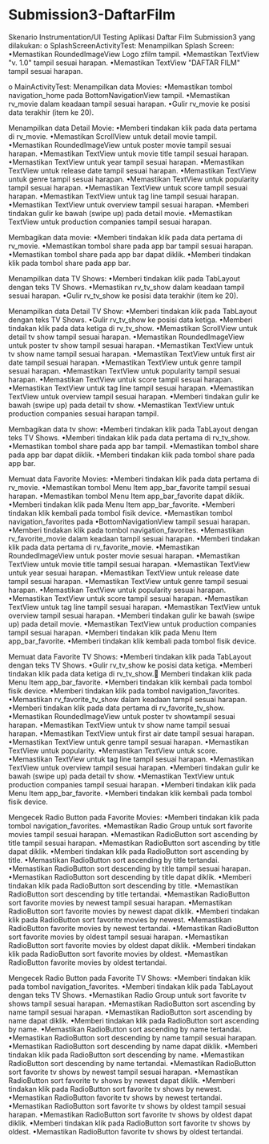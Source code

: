 # Submission3-DaftarFilm

Skenario Instrumentation/UI Testing Aplikasi Daftar Film Submission3 yang dilakukan: 
o SplashScreenActivityTest:
Menampilkan Splash Screen:
 •Memastikan RoundedImageView Logo zfilm tampil.
 •Memastikan TextView "v. 1.0" tampil sesuai harapan.
 •Memastikan TextView "DAFTAR FILM" tampil sesuai harapan.

o MainActivityTest:
Menampilkan data Movies:
 •Memastikan tombol navigation_home pada BottomNavigationView tampil.
 •Memastikan rv_movie dalam keadaan  tampil sesuai harapan.
 •Gulir rv_movie ke posisi data terakhir (item ke 20).

Menampilkan data Detail Movie:
 •Memberi tindakan klik pada data pertama di rv_movie.
 •Memastikan ScrollView untuk detail movie tampil.
 •Memastikan RoundedImageView untuk poster movie tampil sesuai harapan.
 •Memastikan TextView untuk movie title tampil sesuai harapan.
 •Memastikan TextView untuk year tampil sesuai harapan.
 •Memastikan TextView untuk release date tampil sesuai harapan.
 •Memastikan TextView untuk genre tampil sesuai harapan.
 •Memastikan TextView untuk popularity tampil sesuai harapan.
 •Memastikan TextView untuk score tampil sesuai harapan.
 •Memastikan TextView untuk tag line tampil sesuai harapan.
 •Memastikan TextView untuk overview tampil sesuai harapan.
 •Memberi tindakan gulir ke bawah (swipe up) pada detail movie.
 •Memastikan TextView untuk production companies tampil sesuai harapan.

Membagikan data movie:
 •Memberi tindakan klik pada data pertama di rv_movie.
 •Memastikan tombol share pada app bar tampil sesuai harapan.
 •Memastikan tombol share pada app bar dapat diklik.
 •Memberi tindakan klik pada tombol share pada app bar.

Menampilkan data TV Shows:
 •Memberi tindakan klik pada TabLayout dengan teks TV Shows.
 •Memastikan rv_tv_show dalam keadaan tampil sesuai harapan.
 •Gulir rv_tv_show ke posisi data terakhir (item ke 20).

Menampilkan data Detail TV Show:
 •Memberi tindakan klik pada TabLayout dengan teks TV Shows.
 •Gulir rv_tv_show ke posisi data ketiga.
 •Memberi tindakan klik pada data ketiga di rv_tv_show.
 •Memastikan ScrollView untuk detail tv show tampil sesuai harapan.
 •Memastikan RoundedImageView untuk poster tv show tampil sesuai harapan.
 •Memastikan TextView untuk tv show name tampil sesuai harapan.
 •Memastikan TextView untuk first air date tampil sesuai harapan.
 •Memastikan TextView untuk genre tampil sesuai harapan.
 •Memastikan TextView untuk popularity tampil sesuai harapan.
 •Memastikan TextView untuk score tampil sesuai harapan.
 •Memastikan TextView untuk tag line tampil sesuai harapan.
 •Memastikan TextView untuk overview tampil sesuai harapan.
 •Memberi tindakan gulir ke bawah (swipe up) pada detail tv show.
 •Memastikan TextView untuk production companies sesuai harapan tampil.

Membagikan data tv show:
 •Memberi tindakan klik pada TabLayout dengan teks TV Shows.
 •Memberi tindakan klik pada data pertama di rv_tv_show.
 •Memastikan tombol share pada app bar tampil.
 •Memastikan tombol share pada app bar dapat diklik.
 •Memberi tindakan klik pada tombol share pada app bar.
 
Memuat data Favorite Movies:
 •Memberi tindakan klik pada data pertama di rv_movie.
 •Memastikan tombol Menu Item app_bar_favorite tampil sesuai harapan.
 •Memastikan tombol Menu Item app_bar_favorite dapat diklik.
 •Memberi tindakan klik pada Menu Item app_bar_favorite.
 •Memberi tindakan klik kembali pada tombol fisik device.
 •Memastikan tombol navigation_favorites pada 
 •BottomNavigationView tampil sesuai harapan.
 •Memberi tindakan klik pada tombol navigation_favorites.
 •Memastikan rv_favorite_movie dalam keadaan tampil sesuai harapan.
 •Memberi tindakan klik pada data pertama di rv_favorite_movie.
 •Memastikan RoundedImageView untuk poster movie sesuai harapan.
 •Memastikan TextView untuk movie title tampil sesuai harapan.
 •Memastikan TextView untuk year sesuai harapan.
 •Memastikan TextView untuk release date tampil sesuai harapan.
 •Memastikan TextView untuk genre tampil sesuai harapan.
 •Memastikan TextView untuk popularity sesuai harapan.
 •Memastikan TextView untuk score tampil sesuai harapan.
 •Memastikan TextView untuk tag line tampil sesuai harapan.
 •Memastikan TextView untuk overview tampil sesuai harapan.
 •Memberi tindakan gulir ke bawah (swipe up) pada detail movie.
 •Memastikan TextView untuk production companies tampil sesuai harapan.
 •Memberi tindakan klik pada Menu Item app_bar_favorite.
 •Memberi tindakan klik kembali pada tombol fisik device.

Memuat data Favorite TV Shows:
 •Memberi tindakan klik pada TabLayout dengan teks TV Shows.
 •Gulir rv_tv_show ke posisi data ketiga.
 •Memberi tindakan klik pada data ketiga di rv_tv_show. Memberi tindakan klik pada Menu Item app_bar_favorite.
 •Memberi tindakan klik kembali pada tombol fisik device.
 •Memberi tindakan klik pada tombol navigation_favorites.
 •Memastikan rv_favorite_tv_show dalam keadaan tampil sesuai harapan.
 •Memberi tindakan klik pada data pertama di rv_favorite_tv_show.
 •Memastikan RoundedImageView untuk poster tv showtampil sesuai harapan.
 •Memastikan TextView untuk tv show name tampil sesuai harapan.
 •Memastikan TextView untuk first air date tampil sesuai harapan.
 •Memastikan TextView untuk genre tampil sesuai harapan.
 •Memastikan TextView untuk popularity.
 •Memastikan TextView untuk score.
 •Memastikan TextView untuk tag line tampil sesuai harapan.
 •Memastikan TextView untuk overview tampil sesuai harapan.
 •Memberi tindakan gulir ke bawah (swipe up) pada detail tv show.
 •Memastikan TextView untuk production companies tampil sesuai harapan.
 •Memberi tindakan klik pada Menu Item app_bar_favorite.
 •Memberi tindakan klik kembali pada tombol fisik device.

Mengecek Radio Button pada Favorite Movies:
 •Memberi tindakan klik pada tombol navigation_favorites.
 •Memastikan Radio Group untuk sort favorite movies tampil sesuai harapan.
 •Memastikan RadioButton sort ascending by title tampil sesuai harapan.
 •Memastikan RadioButton sort ascending by title dapat diklik.
 •Memberi tindakan klik pada RadioButton sort ascending by title.
 •Memastikan RadioButton sort ascending by title tertandai.
 •Memastikan RadioButton sort descending by title tampil sesuai harapan.
 •Memastikan RadioButton sort descending by title dapat diklik.
 •Memberi tindakan klik pada RadioButton sort descending by title.
 •Memastikan RadioButton sort descending by title tertandai.
 •Memastikan RadioButton sort favorite movies by newest tampil sesuai harapan.
 •Memastikan RadioButton sort favorite movies by newest dapat diklik.
 •Memberi tindakan klik pada RadioButton sort favorite movies by newest.
 •Memastikan RadioButton favorite movies by newest tertandai.
 •Memastikan RadioButton sort favorite movies by oldest tampil sesuai harapan.
 •Memastikan RadioButton sort favorite movies by oldest dapat diklik.
 •Memberi tindakan klik pada RadioButton sort favorite movies by oldest.
 •Memastikan RadioButton favorite movies by oldest tertandai.

Mengecek Radio Button pada Favorite TV Shows:
 •Memberi tindakan klik pada tombol navigation_favorites.
 •Memberi tindakan klik pada TabLayout dengan teks TV Shows.
 •Memastikan Radio Group untuk sort favorite tv shows tampil sesuai harapan.
 •Memastikan RadioButton sort ascending by name tampil sesuai harapan.
 •Memastikan RadioButton sort ascending by name dapat diklik.
 •Memberi tindakan klik pada RadioButton sort ascending by name.
 •Memastikan RadioButton sort ascending by name tertandai.
 •Memastikan RadioButton sort descending by name tampil sesuai harapan.
 •Memastikan RadioButton sort descending by name dapat diklik.
 •Memberi tindakan klik pada RadioButton sort descending by name.
 •Memastikan RadioButton sort descending by name tertandai.
 •Memastikan RadioButton sort favorite tv shows by newest tampil sesuai harapan.
 •Memastikan RadioButton sort favorite tv shows by newest dapat diklik.
 •Memberi tindakan klik pada RadioButton sort favorite tv shows by newest.
 •Memastikan RadioButton favorite tv shows by newest tertandai.
 •Memastikan RadioButton sort favorite tv shows by oldest tampil sesuai harapan.
 •Memastikan RadioButton sort favorite tv shows by oldest dapat diklik.
 •Memberi tindakan klik pada RadioButton sort favorite tv shows by oldest.
 •Memastikan RadioButton favorite tv shows by oldest tertandai.
